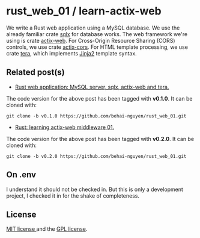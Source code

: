 # rust_web_01 / learn-actix-web

We write a Rust web application using a MySQL database. We use the already familiar crate <a href="https://docs.rs/sqlx/latest/sqlx" title="Crate sqlx" target="_blank">sqlx</a> for database works. The web framework we're using is crate <a href="https://actix.rs/docs/" title="actix-web" target="_blank">actix-web</a>. For Cross-Origin Resource Sharing (CORS) controls, we use crate <a href="https://docs.rs/actix-cors/latest/actix_cors/" title="actix-cors" target="_blank">actix-cors</a>. For HTML template processing, we use crate <a href="https://docs.rs/tera/latest/tera/" title="tera" target="_blank">tera</a>, which implements <a href="http://jinja.pocoo.org/" title="Jinja2" target="_blank">Jinja2</a> template syntax.

## Related post(s)

* [Rust web application: MySQL server, sqlx, actix-web and tera.](https://behainguyen.wordpress.com/2023/10/18/rust-web-application-mysql-server-sqlx-actix-web-and-tera/)

The code version for the above post has been tagged with **v0.1.0**. It can be cloned with:
  
```
git clone -b v0.1.0 https://github.com/behai-nguyen/rust_web_01.git
```

* [Rust: learning actix-web middleware 01.](https://behainguyen.wordpress.com/2023/11/26/rust-learning-actix-web-middleware-01/)

The code version for the above post has been tagged with **v0.2.0**. It can be cloned with:

```
git clone -b v0.2.0 https://github.com/behai-nguyen/rust_web_01.git
```

## On .env

I understand it should not be checked in. But this is only a development project, I checked it in for the shake of completeness.

## License
[ MIT license ](http://www.opensource.org/licenses/mit-license.php)
and the [ GPL license](http://www.gnu.org/licenses/gpl.html).
